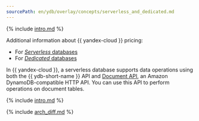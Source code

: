 ```yaml
---
sourcePath: en/ydb/overlay/concepts/serverless_and_dedicated.md
---
```

{% include [intro.md](_includes/serverless_and_dedicated/01_intro.md) %}

Additional information about {{ yandex-cloud }} pricing:

* For [_Serverless_ databases](../pricing/serverless.md)
* For [_Dedicated_ databases](../pricing/dedicated.md)

In {{ yandex-cloud }}, a serverless database supports data operations using both the {{ ydb-short-name }} API and [Document API](https://cloud.yandex.com/docs/ydb/docapi/api-ref/), an Amazon DynamoDB-compatible HTTP API. You can use this API to perform operations on document tables.

{% include [intro.md](_includes/serverless_and_dedicated/02_sls_pars.md) %}

{% include [arch_diff.md](_includes/serverless_and_dedicated/10_arch_diff.md) %}
